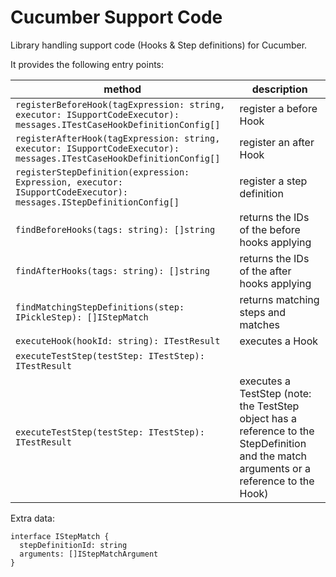 # Cucumber Support Code

Library handling support code (Hooks & Step definitions) for Cucumber.

It provides the following entry points:

| method                                                                                                                 | description                                  |
| ---------------------------------------------------------------------------------------------------------------------- | -------------------------------------------- |
| `registerBeforeHook(tagExpression: string, executor: ISupportCodeExecutor): messages.ITestCaseHookDefinitionConfig[]`  | register a before Hook                       |
| `registerAfterHook(tagExpression: string, executor: ISupportCodeExecutor): messages.ITestCaseHookDefinitionConfig[]`   |  register an after Hook                      |
| `registerStepDefinition(expression: Expression, executor: ISupportCodeExecutor): messages.IStepDefinitionConfig[]`     | register a step definition                   |
| `findBeforeHooks(tags: string): []string`                                                                              | returns the IDs of the before hooks applying |
| `findAfterHooks(tags: string): []string`                                                                               | returns the IDs of the after hooks applying  |
| `findMatchingStepDefinitions(step: IPickleStep): []IStepMatch`                                                         | returns matching steps and matches           |
| `executeHook(hookId: string): ITestResult`                                                                             | executes a Hook                              |
| `executeTestStep(testStep: ITestStep): ITestResult`                                                                    | | `executeStepDefinition(stepId: string, arguments: IStepMatchArgument, stepArgument: IPickleStepArgument): ITestResult` | executes a StepDefinition                    |
| `executeTestStep(testStep: ITestStep): ITestResult`                                                                    | executes a TestStep (note: the TestStep object has a reference to the StepDefinition and the match arguments or a reference to the Hook)                       |


Extra data:

```
interface IStepMatch {
  stepDefinitionId: string
  arguments: []IStepMatchArgument
}
```
